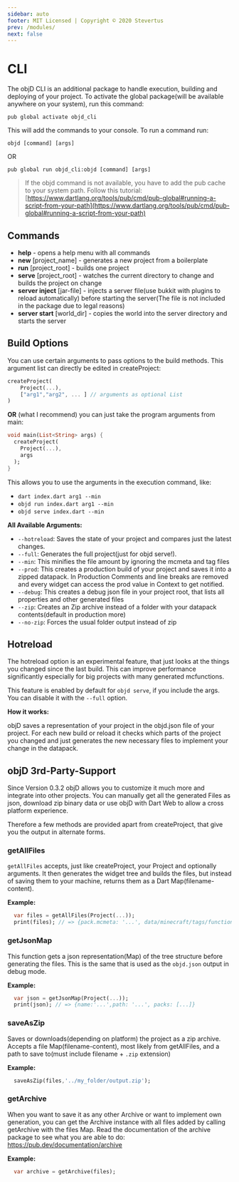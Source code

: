 ```yaml
---
sidebar: auto
footer: MIT Licensed | Copyright © 2020 Stevertus
prev: /modules/
next: false
---
```


# CLI

The objD CLI is an additional package to handle execution, building and deploying of your project. To activate the global package(will be available anywhere on your system), run this command:

```
pub global activate objd_cli
```

This will add the commands to your console.
To run a command run:

```
objd [command] [args]
```

OR

```
pub global run objd_cli:objd [command] [args]
```

> If the objd command is not available, you have to add the pub cache to your system path. Follow this tutorial: [https://www.dartlang.org/tools/pub/cmd/pub-global#running-a-script-from-your-path](https://www.dartlang.org/tools/pub/cmd/pub-global#running-a-script-from-your-path)

## Commands

- **help** - opens a help menu with all commands
- **new** [project_name] - generates a new project from a boilerplate
- **run** [project_root] - builds one project
- **serve** [project_root] - watches the current directory to change and builds the project on change
- **server inject** [jar-file] - injects a server file(use bukkit with plugins to reload automatically) before starting the server(The file is not included in the package due to legal reasons)
- **server start** [world_dir] - copies the world into the server directory and starts the server

## Build Options

You can use certain arguments to pass options to the build methods.
This argument list can directly be edited in createProject:

```dart
createProject(
	Project(...),
	["arg1","arg2", ... ] // arguments as optional List
)
```

**OR** (what I recommend) you can just take the program arguments from main:

```dart
void main(List<String> args) {
  createProject(
    Project(...),
    args
  );
}
```

This allows you to use the arguments in the execution command, like:

- `dart index.dart arg1 --min`
- `objd run index.dart arg1 --min`
- `objd serve index.dart --min`

**All Available Arguments:**

- `--hotreload`: Saves the state of your project and compares just the latest changes.
- `--full`: Generates the full project(just for objd serve!).
- `--min`: This minifies the file amount by ignoring the mcmeta and tag files
- `--prod`: This creates a production build of your project and saves it into a zipped datapack.
  In Production Comments and line breaks are removed and every widget can access the prod value in Context to get notified.
- `--debug`: This creates a debug json file in your project root, that lists all properties and other generated files
- `--zip`: Creates an Zip archive instead of a folder with your datapack contents(default in production more)
- `--no-zip`: Forces the usual folder output instead of zip

## Hotreload

The hotreload option is an experimental feature, that just looks at the things you changed since the last build. This can improve performance significantly especially for big projects with many generated mcfunctions.

This feature is enabled by default for `objd serve`, if you include the args.
You can disable it with the `--full` option.

**How it works:**

objD saves a representation of your project in the objd.json file of your project.
For each new build or reload it checks which parts of the project you changed and just generates the new necessary files to implement your change in the datapack.

## objD 3rd-Party-Support

Since Version 0.3.2 objD allows you to customize it much more and integrate into other projects. You can manually get all the generated Files as json, download zip binary data or use objD with Dart Web to allow a cross platform experience.

Therefore a few methods are provided apart from createProject, that give you the output in alternate forms.

### getAllFiles

`getAllFiles` accepts, just like createProject, your Project and optionally arguments. It then generates the widget tree and builds the files, but instead of saving them to your machine, returns them as a Dart Map(filename-content).

**Example:**

```dart
  var files = getAllFiles(Project(...));
  print(files); // => {pack.mcmeta: '...', data/minecraft/tags/functions/tick.json: '...', ...}
```

### getJsonMap

This function gets a json representation(Map) of the tree structure before generating the files. This is the same that is used as the `objd.json` output in debug mode.

**Example:**

```dart
  var json = getJsonMap(Project(...));
  print(json); // => {name:'...',path: '...', packs: [...]}
```

### saveAsZip

Saves or downloads(depending on platform) the project as a zip archive. Accepts a file Map(filename-content), most likely from getAllFiles, and a path to save to(must include filename + `.zip` extension)

**Example:**

```dart
  saveAsZip(files,'../my_folder/output.zip');
```

### getArchive

When you want to save it as any other Archive or want to implement own generation, you can get the Archive instance with all files added by calling getArchive with the files Map.
Read the documentation of the archive package to see what you are able to do: https://pub.dev/documentation/archive

**Example:**

```dart
  var archive = getArchive(files);
```
